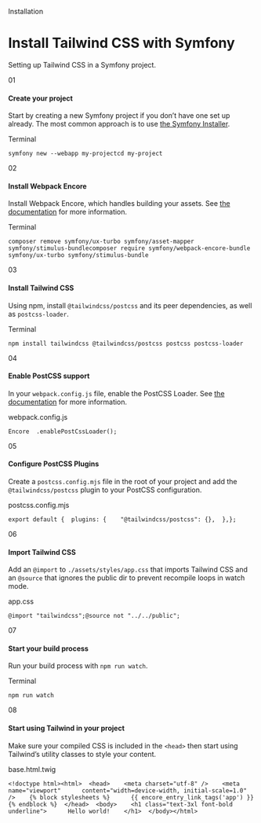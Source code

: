 <!--$-->

<!--/$-->

Installation

# Install Tailwind CSS with Symfony

Setting up Tailwind CSS in a Symfony project.

01

#### Create your project

Start by creating a new Symfony project if you don’t have one set up already. The most common approach is to use<!-- --> [the Symfony Installer](https://symfony.com/download).

Terminal

```
symfony new --webapp my-projectcd my-project
```

02

#### Install Webpack Encore

Install Webpack Encore, which handles building your assets. See<!-- --> [the documentation](https://symfony.com/doc/current/frontend.html) for more information.

Terminal

```
composer remove symfony/ux-turbo symfony/asset-mapper symfony/stimulus-bundlecomposer require symfony/webpack-encore-bundle symfony/ux-turbo symfony/stimulus-bundle
```

03

#### Install Tailwind CSS

Using npm, install `@tailwindcss/postcss` and its peer dependencies, as well as<!-- --> `postcss-loader`.

Terminal

```
npm install tailwindcss @tailwindcss/postcss postcss postcss-loader
```

04

#### Enable PostCSS support

In your `webpack.config.js` file, enable the PostCSS Loader. See<!-- --> [the documentation](https://symfony.com/doc/current/frontend/encore/postcss.html) for more information.

webpack.config.js

```
Encore  .enablePostCssLoader();
```

05

#### Configure PostCSS Plugins

Create a `postcss.config.mjs` file in the root of your project and add the<!-- --> `@tailwindcss/postcss` plugin to your PostCSS configuration.

postcss.config.mjs

```
export default {  plugins: {    "@tailwindcss/postcss": {},  },};
```

06

#### Import Tailwind CSS

Add an `@import` to `./assets/styles/app.css` that imports Tailwind CSS and an<!-- --> `@source` that ignores the public dir to prevent recompile loops in watch mode.

app.css

```
@import "tailwindcss";@source not "../../public";
```

07

#### Start your build process

Run your build process with `npm run watch`.

Terminal

```
npm run watch
```

08

#### Start using Tailwind in your project

Make sure your compiled CSS is included in the `<head>` then start using Tailwind’s utility classes to style your content.

base.html.twig

```
<!doctype html><html>  <head>    <meta charset="utf-8" />    <meta      name="viewport"      content="width=device-width, initial-scale=1.0"    />    {% block stylesheets %}      {{ encore_entry_link_tags('app') }}    {% endblock %}  </head>  <body>    <h1 class="text-3xl font-bold underline">      Hello world!    </h1>  </body></html>
```

<!--$-->

<!--/$-->

